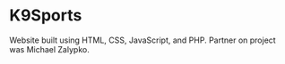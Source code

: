# K9Sports

Website built using HTML, CSS, JavaScript, and PHP.
Partner on project was Michael Zalypko.
